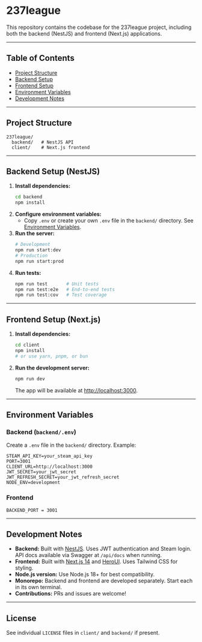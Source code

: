 # 237league

This repository contains the codebase for the 237league project, including both the backend (NestJS) and frontend (Next.js) applications.

---

## Table of Contents

- [Project Structure](#project-structure)
- [Backend Setup](#backend-setup)
- [Frontend Setup](#frontend-setup)
- [Environment Variables](#environment-variables)
- [Development Notes](#development-notes)

---

## Project Structure

```
237league/
  backend/   # NestJS API
  client/    # Next.js frontend
```

---

## Backend Setup (NestJS)

1. **Install dependencies:**
	```bash
	cd backend
	npm install
	```
2. **Configure environment variables:**
	- Copy `.env` or create your own `.env` file in the `backend/` directory. See [Environment Variables](#environment-variables).
3. **Run the server:**
	```bash
	# Development
	npm run start:dev
	# Production
	npm run start:prod
	```
4. **Run tests:**
	```bash
	npm run test       # Unit tests
	npm run test:e2e   # End-to-end tests
	npm run test:cov   # Test coverage
	```

---

## Frontend Setup (Next.js)

1. **Install dependencies:**
	```bash
	cd client
	npm install
	# or use yarn, pnpm, or bun
	```
2. **Run the development server:**
	```bash
	npm run dev
	```
	The app will be available at [http://localhost:3000](http://localhost:3000).

---

## Environment Variables

### Backend (`backend/.env`)

Create a `.env` file in the `backend/` directory. Example:

```env
STEAM_API_KEY=your_steam_api_key
PORT=3001
CLIENT_URL=http://localhost:3000
JWT_SECRET=your_jwt_secret
JWT_REFRESH_SECRET=your_jwt_refresh_secret
NODE_ENV=development
```

### Frontend

```env
BACKEND_PORT = 3001
```

---

## Development Notes

- **Backend:** Built with [NestJS](https://nestjs.com/). Uses JWT authentication and Steam login. API docs available via Swagger at `/api/docs` when running.
- **Frontend:** Built with [Next.js 14](https://nextjs.org/) and [HeroUI](https://heroui.com/). Uses Tailwind CSS for styling.
- **Node.js version:** Use Node.js 18+ for best compatibility.
- **Monorepo:** Backend and frontend are developed separately. Start each in its own terminal.
- **Contributions:** PRs and issues are welcome!

---

## License

See individual `LICENSE` files in `client/` and `backend/` if present.
